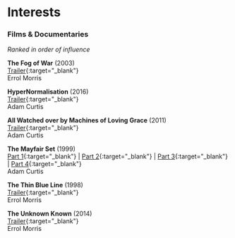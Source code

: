 # Interests
  
### Films & Documentaries
_Ranked in order of influence_

**The Fog of War** (2003)  
[Trailer](https://www.youtube.com/watch?v=k_O7bD8Swxk){:target="_blank"}  
Errol Morris

**HyperNormalisation** (2016)  
[Trailer](https://www.youtube.com/watch?v=AUiqaFIONPQ&t=80s){:target="_blank"}   
Adam Curtis

**All Watched over by Machines of Loving Grace** (2011)  
[Trailer](https://www.youtube.com/watch?v=YgADKpMStts){:target="_blank"}  
Adam Curtis

**The Mayfair Set** (1999)  
[Part 1](https://www.youtube.com/watch?v=Emb5BWQSfak&t=1s){:target="_blank"} | [Part 2](https://www.youtube.com/watch?v=zpeoRKi8exk){:target="_blank"} | [Part 3](https://www.youtube.com/watch?v=CD4tuHs86KA){:target="_blank"} | [Part 4](https://www.youtube.com/watch?v=78NJCOSIaTg){:target="_blank"}  
Adam Curtis

**The Thin Blue Line** (1998)  
[Trailer](https://www.youtube.com/watch?v=dNL5A4D0G4g){:target="_blank"}  
Errol Morris

**The Unknown Known** (2014)  
[Trailer](https://www.youtube.com/watch?v=J-NSyMTpkYI){:target="_blank"}  
Errol Morris